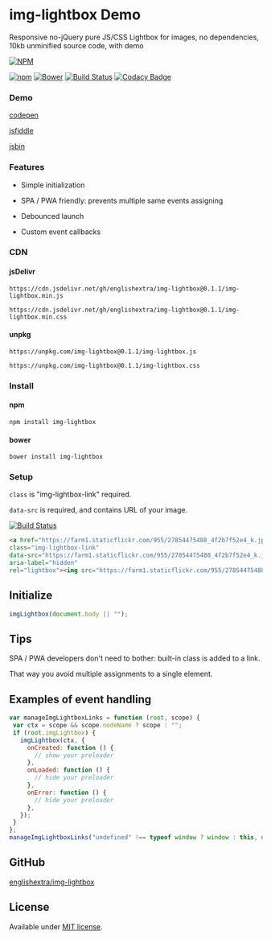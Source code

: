 # img-lightbox Demo

Responsive no-jQuery pure JS/CSS Lightbox for images, no dependencies, 10kb unminified source code, with demo

[![NPM](https://nodei.co/npm/img-lightbox.png?downloads=true)](https://nodei.co/npm/img-lightbox/)

[![npm](https://img.shields.io/npm/v/img-lightbox.svg)](https://github.com/englishextra/img-lightbox)
[![Bower](https://img.shields.io/bower/v/img-lightbox.svg)](https://github.com/englishextra/img-lightbox)
[![Build Status](https://travis-ci.org/englishextra/img-lightbox.svg?branch=master)](https://travis-ci.org/englishextra/img-lightbox)
[![Codacy Badge](https://api.codacy.com/project/badge/Grade/2fbe9cbd4dcb4d3b8fe83dac98633f67)](https://www.codacy.com/app/englishextra/img-lightbox?utm_source=github.com&amp;utm_medium=referral&amp;utm_content=englishextra/img-lightbox&amp;utm_campaign=Badge_Grade)

### Demo

[codepen](https://codepen.io/englishextra/full/YLQxRp/)

[jsfiddle](https://fiddle.jshell.net/englishextra/8hhpbv4h/show/)

[jsbin](https://output.jsbin.com/laxudog)

### Features

* Simple initialization

* SPA / PWA friendly: prevents multiple same events assigning

* Debounced launch

* Custom event callbacks

### CDN

#### jsDelivr

`https://cdn.jsdelivr.net/gh/englishextra/img-lightbox@0.1.1/img-lightbox.min.js`

`https://cdn.jsdelivr.net/gh/englishextra/img-lightbox@0.1.1/img-lightbox.min.css`

#### unpkg

`https://unpkg.com/img-lightbox@0.1.1/img-lightbox.js`

`https://unpkg.com/img-lightbox@0.1.1/img-lightbox.css`

### Install

#### npm

`npm install img-lightbox`

#### bower

`bower install img-lightbox`

### Setup

`class` is "img-lightbox-link" required.

`data-src` is required, and contains URL of your image.

[![Build Status](https://farm1.staticflickr.com/955/27854475488_5f82a379ca_z.jpg)](https://farm1.staticflickr.com/955/27854475488_5f82a379ca_z.jpg)

```html
<a href="https://farm1.staticflickr.com/955/27854475488_4f2b7f52e4_k.jpg"
class="img-lightbox-link"
data-src="https://farm1.staticflickr.com/955/27854475488_4f2b7f52e4_k.jpg"
aria-label="hidden"
rel="lightbox"><img src="https://farm1.staticflickr.com/955/27854475488_5f82a379ca_z.jpg" alt="Image Lightbox" /></a>
 ```

## Initialize

```javascript
imgLightbox(document.body || "");
```

## Tips

SPA / PWA developers don't need to bother: built-in class is added to a link.

 That way you avoid multiple assignments to a single element.

## Examples of event handling

 ```javascript
var manageImgLightboxLinks = function (root, scope) {
  var ctx = scope && scope.nodeName ? scope : "";
  if (root.imgLightbox) {
    imgLightbox(ctx, {
      onCreated: function () {
        // show your preloader
      },
      onLoaded: function () {
        // hide your preloader
      },
      onError: function () {
        // hide your preloader
      },
    });
  }
};
manageImgLightboxLinks("undefined" !== typeof window ? window : this, document.body || "");
```

## GitHub

[englishextra/img-lightbox](https://github.com/englishextra/img-lightbox)

## License

Available under [MIT license](https://opensource.org/licenses/MIT).